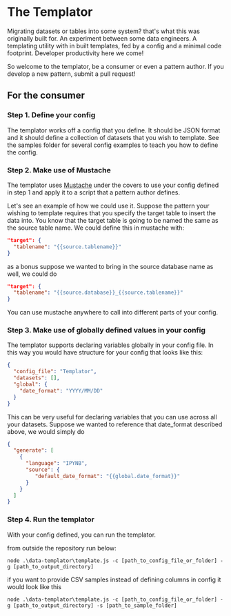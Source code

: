 # The Templator 

Migrating datasets or tables into some system? that's what this was originally built for. An experiment between some data engineers. A templating utility with in built templates, fed by a config and a minimal code footprint. Developer productivity here we come!

So welcome to the templator, be a consumer or even a pattern author. If you develop a new pattern, submit a pull request! 

## For the consumer
### Step 1. Define your config

The templator works off a config that you define. It should be JSON format and it should define a collection of datasets that you wish to template. See the samples folder for several config examples to teach you how to define the config.

### Step 2. Make use of Mustache

The templator uses [Mustache](https://www.npmjs.com/package/mustache) under the covers to use your config defined in step 1 and apply it to a script that a pattern author defines. 

Let's see an example of how we could use it. Suppose the pattern your wishing to template requires that you specify the target table to insert the data into. You know that the target table is going to be named the same as the source table name. We could define this in mustache with:

```json
"target": {
  "tablename": "{{source.tablename}}"
}
```

as a bonus suppose we wanted to bring in the source database name as well, we could do

```json
"target": {
  "tablename": "{{source.database}}_{{source.tablename}}"
}
```

You can use mustache anywhere to call into different parts of your config. 

### Step 3. Make use of globally defined values in your config

The templator supports declaring variables globally in your config file. In this way you would have structure for your config that looks like this:

```json
{
  "config_file": "Templator",
  "datasets": [],
  "global": {
    "date_format": "YYYY/MM/DD"
  }
}
```
This can be very useful for declaring variables that you can use across all your datasets. Suppose we wanted to reference that date_format described above, we would simply do

```json
{
  "generate": [
    {
      "language": "IPYNB",
      "source": {
         "default_date_format": "{{global.date_format}}"
      }
    }
  ]
}
```

### Step 4. Run the templator

With your config defined, you can run the templator. 

from outside the repository run below:
```console
node .\data-templator\template.js -c [path_to_config_file_or_folder] -g [path_to_output_directory]
```

if you want to provide CSV samples instead of defining columns in config it would look like this
```console
node .\data-templator\template.js -c [path_to_config_file_or_folder] -g [path_to_output_directory] -s [path_to_sample_folder]
```

